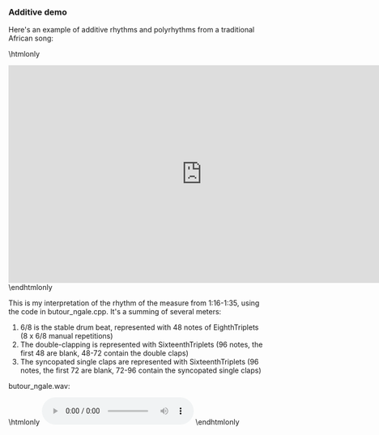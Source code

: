 ### Additive demo

Here's an example of additive rhythms and polyrhythms from a traditional African song:

\htmlonly
<iframe width="764" height="430" src="https://www.youtube.com/embed/haGWi5lTibI" frameborder="0" allow="accelerometer; autoplay; encrypted-media; gyroscope; picture-in-picture" allowfullscreen></iframe>
\endhtmlonly

This is my interpretation of the rhythm of the measure from 1:16-1:35, using the code in butour_ngale.cpp. It's a summing of several meters:

1. 6/8 is the stable drum beat, represented with 48 notes of EighthTriplets (8 x 6/8 manual repetitions)
2. The double-clapping is represented with SixteenthTriplets (96 notes, the first 48 are blank, 48-72 contain the double claps)
3. The syncopated single claps are represented with SixteenthTriplets (96 notes, the first 72 are blank, 72-96 contain the syncopated single claps)

butour_ngale.wav:

\htmlonly
<audio controls="1">
  <source src="./static/butour_ngale.wav"
          type="audio/wav">
  </source>
</audio>
\endhtmlonly
